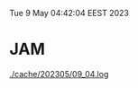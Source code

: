 Tue  9 May 04:42:04 EEST 2023
# JAM
<a href='./cache/202305/09_04.log'>./cache/202305/09_04.log</a>

